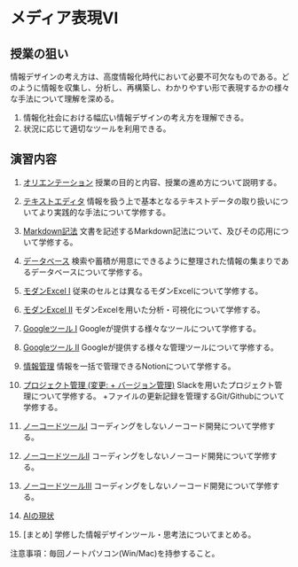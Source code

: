 # メディア表現VI

## 授業の狙い

情報デザインの考え方は、高度情報化時代において必要不可欠なものである。どのように情報を収集し、分析し、再構築し、わかりやすい形で表現するかの様々な手法について理解を深める。

1. 情報化社会における幅広い情報デザインの考え方を理解できる。
2. 状況に応じて適切なツールを利用できる。

## 演習内容

1. [オリエンテーション](./mr6_01.md)
授業の目的と内容、授業の進め方について説明する。

2. [テキストエディタ](./mr6_02.md)
情報を扱う上で基本となるテキストデータの取り扱いについてより実践的な手法について学修する。

3. [Markdown記法](./mr6_03.md)
文書を記述するMarkdown記法について、及びその応用について学修する。

4. [データベース](./mr6_04.md)
検索や蓄積が用意にできるように整理された情報の集まりであるデータベースについて学修する。

5. [モダンExcel I](./mr6_05.md)
従来のセルとは異なるモダンExcelについて学修する。

6. [モダンExcel II](./mr6_06.md)
モダンExcelを用いた分析・可視化について学修する。

7. [Googleツール I](./mr6_07.md)
Googleが提供する様々なツールについて学修する。

8. [Googleツール II](./mr6_08.md)
Googleが提供する様々な管理ツールについて学修する。

9. [情報管理](./mr6_09.md)
情報を一括で管理できるNotionについて学修する。

10. [プロジェクト管理 (変更: + バージョン管理)](./mr6_10.md)
Slackを用いたプロジェクト管理について学修する。
+ファイルの更新記録を管理するGit/Githubについて学修する。

11.  [ノーコードツールI](./mr6_11.md)
コーディングをしないノーコード開発について学修する。

12.  [ノーコードツールII](./mr6_12.md)
コーディングをしないノーコード開発について学修する。

13.   [ノーコードツールIII](./mr6_13.md)
コーディングをしないノーコード開発について学修する。

14.  [AIの現状](./mr6_14.md)

15.  [まとめ]
学修した情報デザインツール・思考法についてまとめる。

注意事項：毎回ノートパソコン(Win/Mac)を持参すること。
